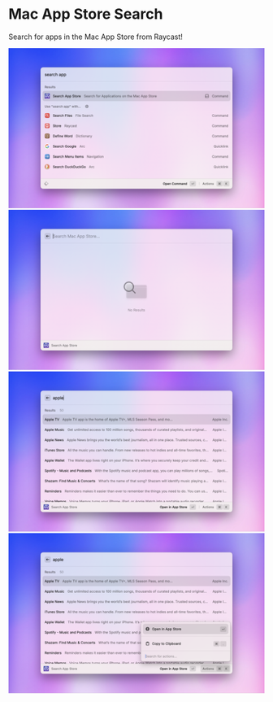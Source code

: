 # Mac App Store Search

Search for apps in the Mac App Store from Raycast!

![](assets/mac-app-store-search-0.png)
![](assets/mac-app-store-search-1.png)
![](assets/mac-app-store-search-2.png)
![](assets/mac-app-store-search-3.png)